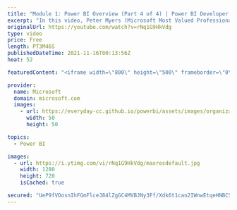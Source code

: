 ```yaml
---
title: "Module 1: Power BI Overview (Part 4 of 4) | Power BI Developer in a Day"
excerpt: "In this video, Peter Myers (Microsoft Most Valued Professional, and course developer) demonstrates signing in to Power BI and preparing a Power BI report. It is video 6 of 21.  The Power BI Developer in a Day online course empowers you as an app developer with the technical knowledge required to embed"
originalUrl: https://youtube.com/watch?v=rNq1G9HkVdg
type: video
price: Free
length: PT3M46S
publishedDateTime: 2021-11-16T00:13:56Z
heat: 52

featuredContent: "<iframe width=\"800\" height=\"500\" frameborder=\"0\" src=\"https://www.youtube.com/embed/rNq1G9HkVdg\" allow=\"accelerometer; autoplay; encrypted-media; gyroscope; picture-in-picture\" allowfullscreen></iframe>"

provider:
  name: Microsoft
  domain: microsoft.com
  images:
    - url: https://everyday-cc.github.io/powerbi/assets/images/organizations/microsoft.com-50x50.jpg
      width: 50
      height: 50

topics:
  - Power BI

images:
  - url: https://i.ytimg.com/vi/rNq1G9HkVdg/maxresdefault.jpg
    width: 1280
    height: 720
    isCached: true

secured: "UeP9fVOosnIhFGmFlceJ84lZgGC4MVBJNy3Ff/Xdk6t1can2IWnwEtqeHNBCSO8aez5+qNH3cxLGy4m99PsCD7dJ8xAhRaNh9B1Qv6PpSAeHw2LPmmmDZ8mAeqIIEvbI3wMEgdPPt9vb2HK2a3WReZHnh9up/raKNbt1vhmAbAk9X8Si7KDOyPPpm4JiGlXpIW+F2EieZvgL7Kx9FArpR3o1Q73Tn6pS8EbPhYv+G+1X9j41A2cINUjJRjIayXgVUWqD7MGf6uK4IXJ0/rGeEUrX7yKX8DAjwubgYeURFrp+Iv7u1W/6DDOzzRI1Pd04iH69LdqQ/nwzIzRkKwtcsgdwhX0SOZsI9SSjCekWq3qAUTLO4KxG2iG7i8LgBv6Gb177e5kfr0cm0JQ5CgyBm38h5m1rOvcdeJ5xZWMBhq4=;r+jgpM8F+9NHzGRRIRJ8pw=="
---
```


